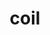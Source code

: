 ---
category: 4-letters
denotation: null
name: coil
reference_link: https://www.etymonline.com/word/coil
root_language: null
root_name: null
title: coil
type: free
word_sums:
- respelling: coil
  sum: 'Coil + '
---